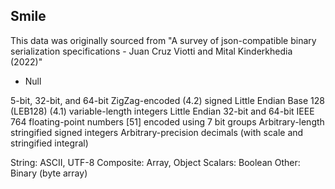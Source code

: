 ## Smile

This data was originally sourced from "A survey of json-compatible binary serialization specifications - Juan Cruz Viotti and Mital Kinderkhedia (2022)"

* Null

5-bit, 32-bit, and 64-bit ZigZag-encoded (4.2) signed Little Endian
Base 128 (LEB128) (4.1) variable-length integers
Little Endian 32-bit and 64-bit IEEE 764 floating-point numbers [51]
encoded using 7 bit groups
Arbitrary-length stringified signed integers
Arbitrary-precision decimals (with scale and stringified integral)

String: ASCII, UTF-8
Composite: Array, Object
Scalars: Boolean
Other: Binary (byte array)